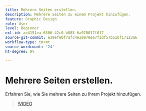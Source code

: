 ```yaml
---
title: Mehrere Seiten erstellen.
description: Mehrere Seiten zu einem Projekt hinzufügen.
feature: Graphic Design
role: User
level: Beginner
exl-id: ae4151ea-6306-42c0-b885-6a970017f017
source-git-commit: e39efe0f7afc4e3e970ea7f2df57b51bf17123a6
workflow-type: tm+mt
source-wordcount: '24'
ht-degree: 0%

---
```


# Mehrere Seiten erstellen.

Erfahren Sie, wie Sie mehrere Seiten zu Ihrem Projekt hinzufügen.

>[!VIDEO](https://video.tv.adobe.com/v/3420215?quality=12&learn=on&hidetitle=true)
